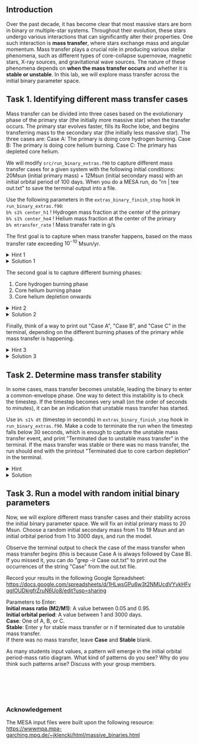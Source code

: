 ## Introduction
Over the past decade, it has become clear that most massive stars are born in binary or multiple-star systems. Throughout their evolution, these stars undergo various interactions that can significantly alter their properties. One such interaction is **mass transfer**, where stars exchange mass and angular momentum. Mass transfer plays a crucial role in producing various stellar phenomena, such as different types of core-collapse supernovae, magnetic stars, X-ray sources, and gravitational wave sources. The nature of these phenomena depends on **when the mass transfer occurs** and whether it is **stable or unstable**. In this lab, we will explore mass transfer across the initial binary parameter space.

## Task 1. Identifying different mass transfer cases
Mass transfer can be divided into three cases based on the evolutionary phase of the primary star (the initially more massive star) when the transfer occurs. The primary star evolves faster, fills its Roche lobe, and begins transferring mass to the secondary star (the initially less massive star). The three cases are:
Case A: The primary is doing core hydrogen burning.
Case B: The primary is doing core helium burning.
Case C: The primary has depleted core helium.

We will modify `src/run_binary_extras.f90` to capture different mass transfer cases for a given system with the following initial conditions: 20Msun (initial primary mass) + 12Msun (initial secondary mass) with an initial orbital period of 100 days. When you do a MESA run, do "rn | tee out.txt" to save the terminal output into a file.

Use the following parameters in the `extras_binary_finish_step` hook in `run_binary_extras.f90`:  
`b% s1% center_h1` ! Hydrogen mass fraction at the center of the primary  
`b% s1% center_he4` ! Helium mass fraction at the center of the primary  
`b% mtransfer_rate` ! Mass transfer rate in g/s

The first goal is to capture when mass transfer happens, based on the mass transfer rate exceeding $10^{-10}$ Msun/yr.

<details>
  <summary>Hint 1</summary>
  
It is important to check the units of the parameters in MESA. In many cases, it is in cgs units. ```b% mtransfer_rate``` is in g/s. Use the variables secyr (seconds in a year) and Msun (solar mass in grams) to convert g/s into Msun/yr. You can use the variables directly in ```run_binary_extras.f90```.
</details>

<details>
  <summary>Solution 1</summary>
  
  ```fortran
  b% mtransfer_rate/Msun*secyer > 1d-10
```
</details>

The second goal is to capture different burning phases:
1. Core hydrogen burning phase
2. Core helium burning phase
3. Core helium depletion onwards

<details>
  <summary>Hint 2</summary>
  
Check the mass fractions of hydrogen (```b% s1% center_h1```) and helium (```b% s1% center_he4```) to determine the current burning phase. Check how core carbon depletion is captured in the "HINT" block. In the case of hydrogen and helium, check whether the mass fractions of hydrogen and helium are above or below 1e-6.
</details>

<details>
  <summary>Solution 2</summary>
  
Core hydrogen burning phase: ```b% s1% center_h1 > 1e-6```  
Core helium burning phase: ```(b% s1% center_he4 > 1e-6) .and. (b% s1% center_h1 < 1e-6)```  
The phase after core helium depletion: ```b% s1% center_he4 < 1e-6```
</details>

Finally, think of a way to print out "Case A", "Case B", and "Case C" in the terminal, depending on the different burning phases of the primary while mass transfer is happening. 

<details>
  <summary>Hint 3</summary>
  Check how to print a string in the terminal at core carbon depletion in the "HINT" block. 
</details>

<details>
  <summary>Solution 3</summary>

  ```fortran
         !!!!! TASK 1 block begins !!!
         if ((b% s1% center_h1 > 1d-6) .and. (b% mtransfer_rate/Msun*secyer > 1d-10)) then
             write(*,*) '****************** Case A ******************'
         else if ((b% s1% center_h1 < 1d-6) .and. (b% s1% center_he4 > 1d-6) .and. (b% mtransfer_rate/Msun*secyer > 1d-10)) then
             write(*,*) '****************** Case B ******************'
         else if ((b% s1% center_he4 < 1d-6) .and. (b% mtransfer_rate/Msun*secyer > 1d-10)) then
             write(*,*) '****************** Case C ******************'
         end if   
         !!!!! TASK 1 block ends !!!
```
</details>

## Task 2. Determine mass transfer stability
In some cases, mass transfer becomes unstable, leading the binary to enter a common-envelope phase. One way to detect this instability is to check the timestep. If the timestep becomes very small (on the order of seconds to minutes), it can be an indication that unstable mass transfer has started.

Use `b% s1% dt` (timestep in seconds) in `extras_binary_finish_step` hook in `run_binary_extras.f90`. Make a code to terminate the run when the timestep falls below 30 seconds, which is enough to capture the unstable mass transfer event, and print "Terminated due to unstable mass transfer" in the terminal. If the mass transfer was stable or there was no mass transfer, the run should end with the printout "Terminated due to core carbon depletion" in the terminal.

<details>
  <summary>Hint</summary>
  Check how to terminate the MESA run in the "HINT" block.
</details>

<details>
  <summary>Solution</summary>
  
  ```fortran
         !!!!! TASK 2 block begins !!!
         if (b% s1% dt < 30) then
             write(*,*) '************************************************'
             write(*,*) '*** Terminated due to unstable mass transfer ***'
             write(*,*) '************************************************'
             extras_binary_finish_step = terminate
         end if   
         !!!!! TASK 2 block ends !!!
```       
</details>

## Task 3. Run a model with random initial binary parameters
Now, we will explore different mass transfer cases and their stability across the initial binary parameter space. We will fix an initial primary mass to 20 Msun. Choose a random initial secondary mass from 1 to 19 Msun and an initial orbital period from 1 to 3000 days, and run the model.

Observe the terminal output to check the case of the mass transfer when mass transfer begins (this is because Case A is always followed by Case B). If you missed it, you can do "grep -ir Case out.txt" to print out the occurrences of the string "Case" from the out.txt file.

Record your results in the following Google Spreadsheet:
https://docs.google.com/spreadsheets/d/1HLwsGPu6w3t2NMUcdVYvkHFvqgIOUDkigfrZruN6Uo8/edit?usp=sharing

Parameters to Enter:  
**Initial mass ratio (M2/M1)**: A value between 0.05 and 0.95.  
**Initial orbital period**: A value between 1 and 3000 days.  
**Case**: One of A, B, or C.  
**Stable**: Enter y for stable mass transfer or n if terminated due to unstable mass transfer.  
If there was no mass transfer, leave **Case** and **Stable** blank.  

As many students input values, a pattern will emerge in the initial orbital period-mass ratio diagram. What kind of patterns do you see? Why do you think such patterns arise? Discuss with your group members.


<br><br><br><br>
### Acknowledgement
The MESA input files were built upon the following resource:  
https://wwwmpa.mpa-garching.mpg.de/~jklencki/html/massive_binaries.html
